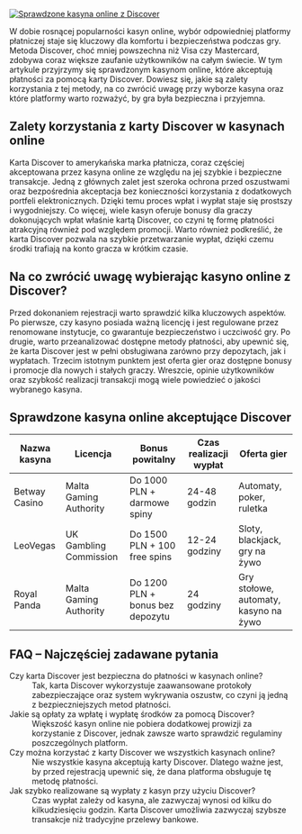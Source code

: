 [![Sprawdzone kasyna online z Discover](https://123-caf.pages.dev/gitsignup.png)](https://vrmoo.ru/Bt82HjjY)

<p>W dobie rosnącej popularności kasyn online, wybór odpowiedniej platformy płatniczej staje się kluczowy dla komfortu i bezpieczeństwa podczas gry. Metoda Discover, choć mniej powszechna niż Visa czy Mastercard, zdobywa coraz większe zaufanie użytkowników na całym świecie. W tym artykule przyjrzymy się sprawdzonym kasynom online, które akceptują płatności za pomocą karty Discover. Dowiesz się, jakie są zalety korzystania z tej metody, na co zwrócić uwagę przy wyborze kasyna oraz które platformy warto rozważyć, by gra była bezpieczna i przyjemna.</p>  <h2>Zalety korzystania z karty Discover w kasynach online</h2> <p>Karta Discover to amerykańska marka płatnicza, coraz częściej akceptowana przez kasyna online ze względu na jej szybkie i bezpieczne transakcje. Jedną z głównych zalet jest szeroka ochrona przed oszustwami oraz bezpośrednia akceptacja bez konieczności korzystania z dodatkowych portfeli elektronicznych. Dzięki temu proces wpłat i wypłat staje się prostszy i wygodniejszy. Co więcej, wiele kasyn oferuje bonusy dla graczy dokonujących wpłat właśnie kartą Discover, co czyni tę formę płatności atrakcyjną również pod względem promocji. Warto również podkreślić, że karta Discover pozwala na szybkie przetwarzanie wypłat, dzięki czemu środki trafiają na konto gracza w krótkim czasie.</p>  <h2>Na co zwrócić uwagę wybierając kasyno online z Discover?</h2> <p>Przed dokonaniem rejestracji warto sprawdzić kilka kluczowych aspektów. Po pierwsze, czy kasyno posiada ważną licencję i jest regulowane przez renomowane instytucje, co gwarantuje bezpieczeństwo i uczciwość gry. Po drugie, warto przeanalizować dostępne metody płatności, aby upewnić się, że karta Discover jest w pełni obsługiwana zarówno przy depozytach, jak i wypłatach. Trzecim istotnym punktem jest oferta gier oraz dostępne bonusy i promocje dla nowych i stałych graczy. Wreszcie, opinie użytkowników oraz szybkość realizacji transakcji mogą wiele powiedzieć o jakości wybranego kasyna.</p>  <h2>Sprawdzone kasyna online akceptujące Discover</h2> <table>   <thead>     <tr>       <th>Nazwa kasyna</th>       <th>Licencja</th>       <th>Bonus powitalny</th>       <th>Czas realizacji wypłat</th>       <th>Oferta gier</th>     </tr>   </thead>   <tbody>     <tr>       <td>Betway Casino</td>       <td>Malta Gaming Authority</td>       <td>Do 1000 PLN + darmowe spiny</td>       <td>24-48 godzin</td>       <td>Automaty, poker, ruletka</td>     </tr>     <tr>       <td>LeoVegas</td>       <td>UK Gambling Commission</td>       <td>Do 1500 PLN + 100 free spins</td>       <td>12-24 godziny</td>       <td>Sloty, blackjack, gry na żywo</td>     </tr>     <tr>       <td>Royal Panda</td>       <td>Malta Gaming Authority</td>       <td>Do 1200 PLN + bonus bez depozytu</td>       <td>24 godziny</td>       <td>Gry stołowe, automaty, kasyno na żywo</td>     </tr>   </tbody> </table>  <h2>FAQ – Najczęściej zadawane pytania</h2> <dl>   <dt>Czy karta Discover jest bezpieczna do płatności w kasynach online?</dt>   <dd>Tak, karta Discover wykorzystuje zaawansowane protokoły zabezpieczające oraz system wykrywania oszustw, co czyni ją jedną z bezpieczniejszych metod płatności.</dd>      <dt>Jakie są opłaty za wpłatę i wypłatę środków za pomocą Discover?</dt>   <dd>Większość kasyn online nie pobiera dodatkowej prowizji za korzystanie z Discover, jednak zawsze warto sprawdzić regulaminy poszczególnych platform.</dd>      <dt>Czy można korzystać z karty Discover we wszystkich kasynach online?</dt>   <dd>Nie wszystkie kasyna akceptują karty Discover. Dlatego ważne jest, by przed rejestracją upewnić się, że dana platforma obsługuje tę metodę płatności.</dd>      <dt>Jak szybko realizowane są wypłaty z kasyn przy użyciu Discover?</dt>   <dd>Czas wypłat zależy od kasyna, ale zazwyczaj wynosi od kilku do kilkudziesięciu godzin. Karta Discover umożliwia zazwyczaj szybsze transakcje niż tradycyjne przelewy bankowe.</dd> </dl>
